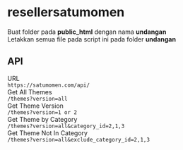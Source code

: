 # resellersatumomen
Buat folder pada <b>public_html</b> dengan nama <b>undangan</b></br>
Letakkan semua file pada script ini pada folder <b>undangan</b>

<h2>API</h2>
URL<br>
<code>https://satumomen.com/api/</code>
</br>
Get All Themes</br>
<code>/themes?version=all</code>
</br>
Get Theme Version</br>
<code>/themes?version=1 or 2</code>
</br>
Get Theme by Category</br>
<code>/themes?version=all&category_id=2,1,3</code>
</br>
Get Theme Not In Category</br>
<code>/themes?version=all&exclude_category_id=2,1,3</code>
